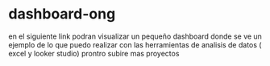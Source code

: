 # dashboard-ong

en el siguiente link podran visualizar un pequeño dashboard donde se ve un ejemplo de lo que puedo realizar con las herramientas de analisis de datos ( excel y looker studio)
prontro subire mas proyectos 
